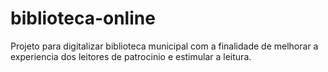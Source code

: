 # biblioteca-online
Projeto para digitalizar biblioteca municipal com a finalidade de melhorar a experiencia dos leitores de patrocinio e estimular a leitura.
